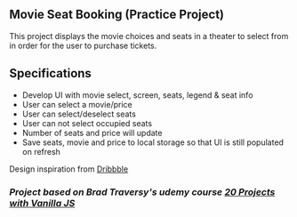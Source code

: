## Movie Seat Booking (Practice Project)

This project displays the movie choices and seats in a theater to select from in order for the user to purchase tickets.

## Specifications

- Develop UI with movie select, screen, seats, legend & seat info
- User can select a movie/price
- User can select/deselect seats
- User can not select occupied seats
- Number of seats and price will update
- Save seats, movie and price to local storage so that UI is still populated on refresh

Design inspiration from [Dribbble](https://dribbble.com/shots/3628370-Movie-Seat-Booking)

### *Project based on Brad Traversy's udemy course [20 Projects with Vanilla JS](https://www.udemy.com/course/web-projects-with-vanilla-javascript/)*